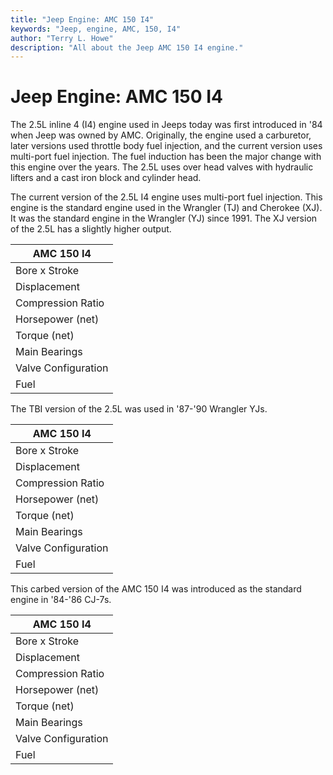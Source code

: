 ```yaml
---
title: "Jeep Engine: AMC 150 I4"
keywords: "Jeep, engine, AMC, 150, I4"
author: "Terry L. Howe"
description: "All about the Jeep AMC 150 I4 engine."
---
```


# Jeep Engine: AMC 150 I4

The 2.5L inline 4 (I4) engine used in Jeeps today was first introduced
in '84 when Jeep was owned by AMC.  Originally, the engine used a
carburetor, later versions used throttle body fuel injection, and
the current version uses multi-port fuel injection.  The fuel
induction has been the major change with this engine over the
years.  The 2.5L uses over head valves with hydraulic lifters and
a cast iron block and cylinder head.

The current version of the 2.5L I4 engine uses multi-port fuel
injection.  This engine is the standard engine used in the Wrangler
(TJ) and Cherokee (XJ).  It was the standard engine in the Wrangler
(YJ) since 1991.  The XJ version of the 2.5L has a slightly higher
output.

| AMC 150 I4 |
| --- |
| Bore x Stroke | 3.88" x 3.19" |
| Displacement | 150ci (2.5L) |
| Compression Ratio | 9.1:1 |
| Horsepower (net) | 123@5250 |
| Torque (net) | 139@3250 |
| Main Bearings | 5 |
| Valve Configuration | OHV |
| Fuel | MPI |

The TBI version of the 2.5L was used in '87-'90 Wrangler YJs.

| AMC 150 I4 |
| --- |
| Bore x Stroke | 3.88" x 3.19" |
| Displacement | 150ci (2.5L) |
| Compression Ratio | 9.2:1 |
| Horsepower (net) | 117@5000 |
| Torque (net) | 135@3500 |
| Main Bearings | 5 |
| Valve Configuration | OHV |
| Fuel | TBI |

This carbed version of the AMC 150 I4 was introduced as the
standard engine in '84-'86 CJ-7s.

| AMC 150 I4 |
| --- |
| Bore x Stroke | 3.88" x 3.19" |
| Displacement | 150ci (2.5L) |
| Compression Ratio | 9.2:1 |
| Horsepower (net) | 105@5000 |
| Torque (net) | 132@2800 |
| Main Bearings | 5 |
| Valve Configuration | OHV |
| Fuel | 1bbl |